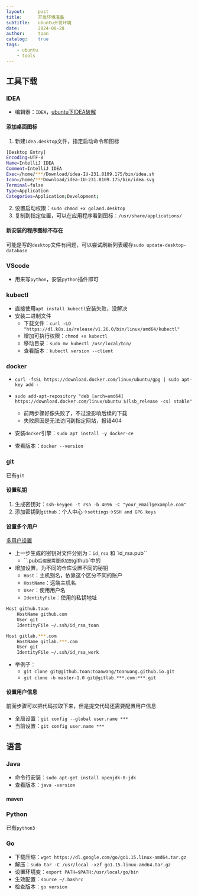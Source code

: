 ```yaml
---
layout:     post
title:      开发环境准备
subtitle:   ubuntu开发环境
date:       2024-08-28
author:     toan
catalog:	true
tags:
    - ubuntu
    - tools
---
```


## 工具下载

### IDEA

* 编辑器：`IDEA`，[ubuntu下IDEA破解](https://blog.lupf.cn/articles/2023/04/07/1680832924822.html)

#### 添加桌面图标

1. 新建`idea.desktop`文件，指定启动命令和图标

```sh
[Desktop Entry]
Encoding=UTF-8
Name=IntelliJ IDEA
Comment=IntelliJ IDEA
Exec=/home/***/Download/idea-IU-231.8109.175/bin/idea.sh
Icon=/home/***Download/idea-IU-231.8109.175/bin/idea.svg
Terminal=false
Type=Application
Categories=Application;Development;
```

2. 设置启动权限：`sudo chmod +x goland.desktop`
3. 复制到指定位置，可以在应用程序看到图标：`/usr/share/applications/`

#### 新安装的程序图标不存在

可能是写的`desktop`文件有问题，可以尝试刷新列表缓存`sudo update-desktop-database`

### VScode

* 用来写`python`，安装`python`插件即可

### kubectl

* 直接使用`apt install kubectl`安装失败，没解决
* 安装二进制文件
  * 下载文件：`curl -LO "https://dl.k8s.io/release/v1.26.0/bin/linux/amd64/kubectl"`
  * 增加可执行权限：`chmod +x kubectl`
  * 移动目录：`sudo mv kubectl /usr/local/bin/`
  * 查看版本：`kubectl version --client`

### docker

* `curl -fsSL https://download.docker.com/linux/ubuntu/gpg | sudo apt-key add -`
* `sudo add-apt-repository "deb [arch=amd64] https://download.docker.com/linux/ubuntu $(lsb_release -cs) stable"`
  * 前两步骤好像失败了，不过没影响后续的下载
  * 失败原因是无法访问到指定网站，报错404

* 安装`docker`引擎：`sudo apt install -y docker-ce`
* 查看版本：`docker --version`

### git

已有`git`

#### 设置私钥

1. 生成密钥对：`ssh-keygen -t rsa -b 4096 -C "your_email@example.com"`
2. 添加密钥到`github`：个人中心->`settings`->`SSH and GPG keys`

#### 设置多个用户

[多用户设置](https://finisky.github.io/multiplegithubaccountsononemachine/)

* 上一步生成的密钥对文件分别为：`id_rsa` 和 `id_rsa.pub``
  * ``.pub`后缀是需要添加到`github`中的
* 增加设置，为不同的仓库设置不同的秘钥
  * `Host`：主机别名，依靠这个区分不同的账户
  * `HostName`：远端主机名
  * `User`：使用用户名
  * `IdentityFile`：使用的私钥地址

```sh
Host github.toan
    HostName github.com
    User git
    IdentityFile ~/.ssh/id_rsa_toan

Host gitlab.***.com
    HostName gitlab.***.com
    User git
    IdentityFile ~/.ssh/id_rsa_work
```

* 举例子：
  * `git clone git@github.toan:toanwang/toanwang.github.io.git`
  * `git clone -b master-1.0 git@gitlab.***.com:***.git`


#### 设置用户信息

前面步骤可以把代码拉取下来，但是提交代码还需要配置用户信息

* 全局设置：`git config --global user.name ***`
* 当前设置：`git config user.name ***`

## 语言

### Java

* 命令行安装：`sudo apt-get install openjdk-8-jdk`
* 查看版本：`java -version`

#### maven

### Python

已有`python3`

### Go

* 下载压缩：`wget https://dl.google.com/go/go1.15.linux-amd64.tar.gz`
* 解压：`sudo tar -C /usr/local -xzf go1.15.linux-amd64.tar.gz`
* 设置环境变：`export PATH=$PATH:/usr/local/go/bin`
* 生效配置：`source ~/.bashrc`
* 检查版本：`go version`